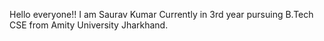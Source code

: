 Hello everyone!!
I am Saurav Kumar Currently in 3rd year pursuing B.Tech CSE from Amity University Jharkhand.
